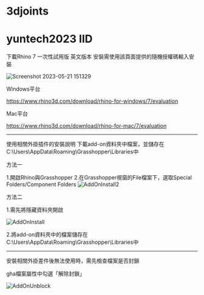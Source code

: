 # 3djoints
# yuntech2023 IID

下載Rhino 7 一次性試用版 英文版本
安裝需使用該頁面提供的隨機授權碼輸入安裝

![Screenshot 2023-05-21 151329](https://github.com/chinghangLee/3djoints/assets/5525391/fe1ddee9-bda7-4c18-8d04-fe0eaf4ea8ca)


Windows平台

https://www.rhino3d.com/download/rhino-for-windows/7/evaluation

Mac平台

https://www.rhino3d.com/download/rhino-for-mac/7/evaluation

--------------------------------------------------------------------------
使用相關外掛插件的安裝說明
下載add-on資料夾中檔案，並儲存在C:\Users\AppData\Roaming\Grasshopper\Libraries中

方法一

1.開啟Rhino與Grasshopper
2.在Grasshopper視窗的File檔案下，選取Special Folders/Component Folders
![AddOnInstall2](https://user-images.githubusercontent.com/5525391/114703542-04e91880-9d58-11eb-9f9e-6f77a1faccbc.png)

方法二

1.需先將隱藏資料夾開啟

![AddOnInstall](https://user-images.githubusercontent.com/5525391/114342798-13d09f00-9b8f-11eb-9da2-3fee913458f8.png)

2.將add-on資料夾中的檔案儲存在C:\Users\AppData\Roaming\Grasshopper\Libraries中

--------------------------------------------------------------------------
安裝相關外掛差件後無法使用時，需先檢查檔案是否封鎖

gha檔案屬性中勾選「解除封鎖」

![AddOnUnblock](https://user-images.githubusercontent.com/5525391/114343128-d7ea0980-9b8f-11eb-80df-dd7e70ed2d8d.png)
